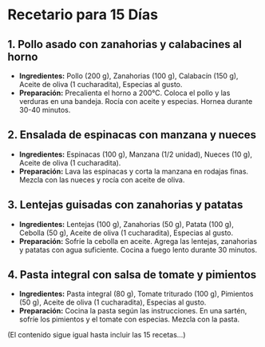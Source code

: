 
# Recetario para 15 Días

## 1. Pollo asado con zanahorias y calabacines al horno
- **Ingredientes:** Pollo (200 g), Zanahorias (100 g), Calabacín (150 g), Aceite de oliva (1 cucharadita), Especias al gusto.  
- **Preparación:** Precalienta el horno a 200°C. Coloca el pollo y las verduras en una bandeja. Rocía con aceite y especias. Hornea durante 30-40 minutos.  

## 2. Ensalada de espinacas con manzana y nueces
- **Ingredientes:** Espinacas (100 g), Manzana (1/2 unidad), Nueces (10 g), Aceite de oliva (1 cucharadita).  
- **Preparación:** Lava las espinacas y corta la manzana en rodajas finas. Mezcla con las nueces y rocía con aceite de oliva.  

## 3. Lentejas guisadas con zanahorias y patatas
- **Ingredientes:** Lentejas (100 g), Zanahorias (50 g), Patata (100 g), Cebolla (50 g), Aceite de oliva (1 cucharadita), Especias al gusto.  
- **Preparación:** Sofríe la cebolla en aceite. Agrega las lentejas, zanahorias y patatas con agua suficiente. Cocina a fuego lento durante 30 minutos.  

## 4. Pasta integral con salsa de tomate y pimientos
- **Ingredientes:** Pasta integral (80 g), Tomate triturado (100 g), Pimientos (50 g), Aceite de oliva (1 cucharadita), Especias al gusto.  
- **Preparación:** Cocina la pasta según las instrucciones. En una sartén, sofríe los pimientos y el tomate con especias. Mezcla con la pasta.  

(El contenido sigue igual hasta incluir las 15 recetas...)
